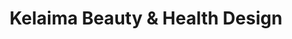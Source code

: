 ---
title: "Kelaima Beauty & Health Design"
url: /toronto/kelaima-beauty-und-health-design/
shop: Allgemein
---